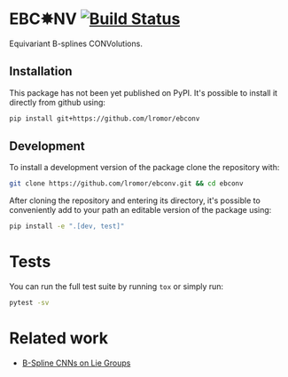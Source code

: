 <!-- README.md -->

[1]: https://arxiv.org/abs/1909.12057
[2]: https://docs.nvidia.com/deeplearning/sdk/pdf/cuDNN-API.pdf
[3]: https://travis-ci.com/lromor/ebconv.svg?token=qj78wiWyraZW4FD7pwLr&branch=master


# EBC✸NV [![Build Status][3]](https://travis-ci.com/lromor/ebconv)

Equivariant B-splines CONVolutions.

## Installation

This package has not been yet published on PyPI.
It's possible to install it directly from github using:

``` sh
pip install git+https://github.com/lromor/ebconv
```


## Development

To install a development version of the package
clone the repository with:

``` sh
git clone https://github.com/lromor/ebconv.git && cd ebconv
```

After cloning the repository and entering its directory, it's possible to
conveniently add to your path an editable version of the package using:

``` sh
pip install -e ".[dev, test]"
```

# Tests

You can run the full test suite by running `tox` or simply run:

``` sh
pytest -sv
```

# Related work

* [B-Spline CNNs on Lie Groups][1]
